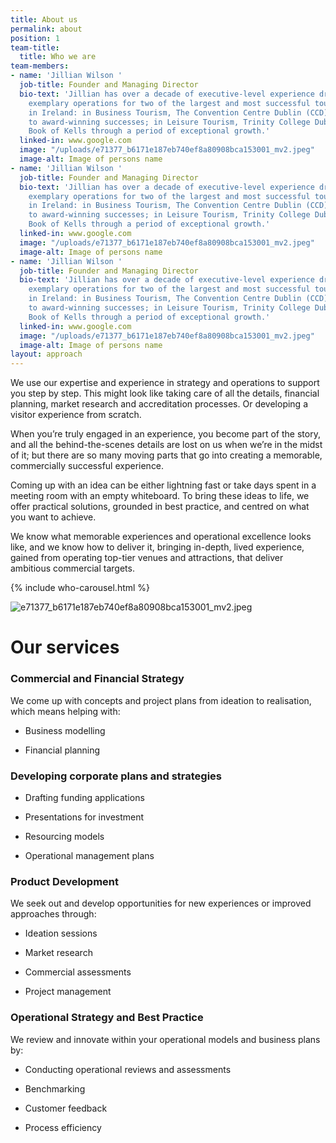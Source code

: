 ```yaml
---
title: About us
permalink: about
position: 1
team-title:
  title: Who we are
team-members:
- name: 'Jillian Wilson '
  job-title: Founder and Managing Director
  bio-text: 'Jillian has over a decade of executive-level experience driving and delivering
    exemplary operations for two of the largest and most successful tourism venues
    in Ireland: in Business Tourism, The Convention Centre Dublin (CCD) from start-up
    to award-winning successes; in Leisure Tourism, Trinity College Dublin and The
    Book of Kells through a period of exceptional growth.'
  linked-in: www.google.com
  image: "/uploads/e71377_b6171e187eb740ef8a80908bca153001_mv2.jpeg"
  image-alt: Image of persons name
- name: 'Jillian Wilson '
  job-title: Founder and Managing Director
  bio-text: 'Jillian has over a decade of executive-level experience driving and delivering
    exemplary operations for two of the largest and most successful tourism venues
    in Ireland: in Business Tourism, The Convention Centre Dublin (CCD) from start-up
    to award-winning successes; in Leisure Tourism, Trinity College Dublin and The
    Book of Kells through a period of exceptional growth.'
  linked-in: www.google.com
  image: "/uploads/e71377_b6171e187eb740ef8a80908bca153001_mv2.jpeg"
  image-alt: Image of persons name
- name: 'Jillian Wilson '
  job-title: Founder and Managing Director
  bio-text: 'Jillian has over a decade of executive-level experience driving and delivering
    exemplary operations for two of the largest and most successful tourism venues
    in Ireland: in Business Tourism, The Convention Centre Dublin (CCD) from start-up
    to award-winning successes; in Leisure Tourism, Trinity College Dublin and The
    Book of Kells through a period of exceptional growth.'
  linked-in: www.google.com
  image: "/uploads/e71377_b6171e187eb740ef8a80908bca153001_mv2.jpeg"
  image-alt: Image of persons name
layout: approach
---
```


We use our expertise and experience in strategy and operations to support you step by step. This might look like taking care of all the details, financial planning, market research and accreditation processes. Or developing a visitor experience from scratch.

When you’re truly engaged in an experience, you become part of the story, and all the behind-the-scenes details are lost on us when we’re in the midst of it; but there are so many moving parts that go into creating a memorable, commercially successful experience.

Coming up with an idea can be either lightning fast or take days spent in a meeting room with an empty whiteboard. To bring these ideas to life, we offer practical solutions, grounded in best practice, and centred on what you want to achieve.

We know what memorable experiences and operational excellence looks like, and we know how to deliver it, bringing in-depth, lived experience, gained from operating top-tier venues and attractions, that deliver ambitious commercial targets.

{% include who-carousel.html %}

![e71377_b6171e187eb740ef8a80908bca153001_mv2.jpeg](/wrecktangle/uploads/e71377_b6171e187eb740ef8a80908bca153001_mv2.jpeg)

# Our services

### Commercial and Financial Strategy

We come up with concepts and project plans from ideation to realisation, which means helping with:

* Business modelling

* Financial planning

### Developing corporate plans and strategies

* Drafting funding applications

* Presentations for investment

* Resourcing models

* Operational management plans

### Product Development

We seek out and develop opportunities for new experiences or improved approaches through:

* Ideation sessions

* Market research

* Commercial assessments

* Project management

### Operational Strategy and Best Practice

We review and innovate within your operational models and business plans by:

* Conducting operational reviews and assessments

* Benchmarking

* Customer feedback

* Process efficiency